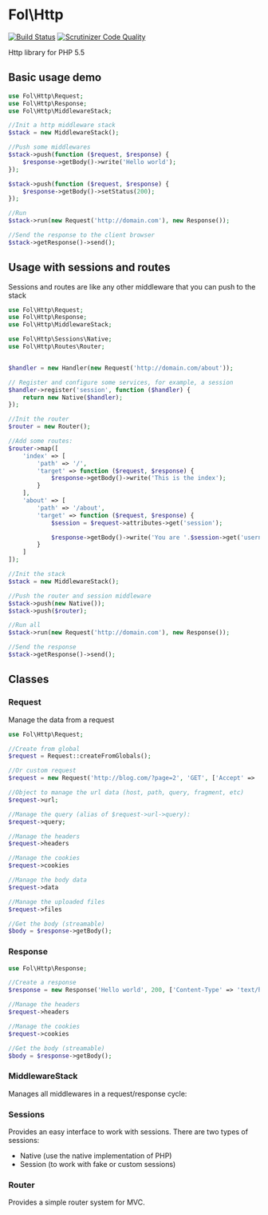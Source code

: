 Fol\Http
========

[![Build Status](https://travis-ci.org/fol-project/http.svg?branch=master)](https://travis-ci.org/fol-project/http)
[![Scrutinizer Code Quality](https://scrutinizer-ci.com/g/fol-project/http/badges/quality-score.png?b=master)](https://scrutinizer-ci.com/g/fol-project/http/?branch=master)


Http library for PHP 5.5

## Basic usage demo

```php
use Fol\Http\Request;
use Fol\Http\Response;
use Fol\Http\MiddlewareStack;

//Init a http middleware stack
$stack = new MiddlewareStack();

//Push some middlewares
$stack->push(function ($request, $response) {
	$response->getBody()->write('Hello world');
});

$stack->push(function ($request, $response) {
	$response->getBody()->setStatus(200);
});

//Run
$stack->run(new Request('http://domain.com'), new Response());

//Send the response to the client browser
$stack->getResponse()->send();
```

## Usage with sessions and routes

Sessions and routes are like any other middleware that you can push to the stack

```php
use Fol\Http\Request;
use Fol\Http\Response;
use Fol\Http\MiddlewareStack;

use Fol\Http\Sessions\Native;
use Fol\Http\Routes\Router;


$handler = new Handler(new Request('http://domain.com/about'));

// Register and configure some services, for example, a session
$handler->register('session', function ($handler) {
	return new Native($handler);
});

//Init the router
$router = new Router();

//Add some routes:
$router->map([
	'index' => [
		'path' => '/',
		'target' => function ($request, $response) {
			$response->getBody()->write('This is the index');
		}
	],
	'about' => [
		'path' => '/about',
		'target' => function ($request, $response) {
			$session = $request->attributes->get('session');

			$response->getBody()->write('You are '.$session->get('username'));
		}
	]
]);

//Init the stack
$stack = new MiddlewareStack();

//Push the router and session middleware
$stack->push(new Native());
$stack->push($router);

//Run all
$stack->run(new Request('http://domain.com'), new Response());

//Send the response
$stack->getResponse()->send();
```


## Classes

### Request

Manage the data from a request

```php
use Fol\Http\Request;

//Create from global
$request = Request::createFromGlobals();

//Or custom request
$request = new Request('http://blog.com/?page=2', 'GET', ['Accept' => 'text/html']);

//Object to manage the url data (host, path, query, fragment, etc)
$request->url;

//Manage the query (alias of $request->url->query):
$request->query;

//Manage the headers
$request->headers

//Manage the cookies
$request->cookies

//Manage the body data
$request->data

//Manage the uploaded files
$request->files

//Get the body (streamable)
$body = $response->getBody();
```

### Response

```php
use Fol\Http\Response;

//Create a response
$response = new Response('Hello world', 200, ['Content-Type' => 'text/html']);

//Manage the headers
$request->headers

//Manage the cookies
$request->cookies

//Get the body (streamable)
$body = $response->getBody();
```

### MiddlewareStack

Manages all middlewares in a request/response cycle:

### Sessions

Provides an easy interface to work with sessions. There are two types of sessions:

* Native (use the native implementation of PHP)
* Session (to work with fake or custom sessions)

### Router

Provides a simple router system for MVC.
